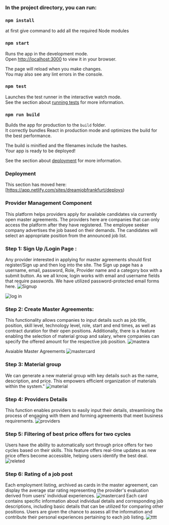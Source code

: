 ### In the project directory, you can run:
### `npm install`
at first give command to add all the required Node modules

### `npm start`

Runs the app in the development mode.\
Open [http://localhost:3000](http://localhost:3000) to view it in your browser.

The page will reload when you make changes.\
You may also see any lint errors in the console.

### `npm test`

Launches the test runner in the interactive watch mode.\
See the section about [running tests](https://facebook.github.io/create-react-app/docs/running-tests) for more information.

### `npm run build`

Builds the app for production to the `build` folder.\
It correctly bundles React in production mode and optimizes the build for the best performance.

The build is minified and the filenames include the hashes.\
Your app is ready to be deployed!

See the section about [deployment](https://facebook.github.io/create-react-app/docs/deployment) for more information.

### Deployment

This section has moved here: [https://app.netlify.com/sites/dreamjobfrankfurt/deploys)

### Provider Management Component
This platform helps providers apply for available candidates via currently open master agreements. The providers here are companies that can only access the platform after they have registered. The employee seeker company advertises the job based on their demands. The candidates will select an appropriate position from the announced job list.

### Step 1: Sign Up /Login Page :
Any provider interested in applying for master agreements should first register/Sign up and then log into the site. The Sign up page has a username, email, password, Role, Provider name and a category box with a submit button. As we all know, login works with email and username fields that require passwords.  We have utilized password-protected email forms here. 
![Signup](https://github.com/ryanmaruf615/Dream_Job/assets/107250338/d6a89e9e-f2e0-482e-b39c-a46f50d1c93d)

![log in](https://github.com/ryanmaruf615/Dream_Job/assets/107250338/07990fcf-080c-4ab2-ab34-bdae3328291a)

### Step 2: Create Master Agreements:
This functionality allows companies to input details such as job title, position, skill level, technology level, role, start and end times, as well as contract duration for their open positions. Additionally, there is a feature enabling the selection of material group and salary, where companies can specify the offered amount for the respective job position.
![mastera](https://github.com/MousumiTonny/Dream_Job/assets/107250338/8474f96a-3d2d-4e91-8e7b-96b66e23ab23)

Avaiable Master Agreements
![mastercard](https://github.com/MousumiTonny/Dream_Job/assets/107250338/1168c6e4-691b-4e62-a8a3-60e5c9fe62b6)

### Step 3: Material group

We can generate a new material group with key details such as the name, description, and price. This empowers efficient organization of materials within the system."
![material](https://github.com/MousumiTonny/Dream_Job/assets/107250338/969126ef-983c-4d70-a02f-b7f0855f53d0)

### Step 4: Providers Details
This function enables providers to easily input their details, streamlining the process of engaging with them and forming agreements that meet business requirements.
![providers](https://github.com/MousumiTonny/Dream_Job/assets/107250338/ba5e71db-1eb8-4d0f-acfc-77b9362af4ef)

### Step 5: Filtering of  best price offers for two cycles
Users have the ability to automatically sort through price offers for two cycles based on their skills. This feature offers real-time updates as new price offers become accessible, helping users identify the best deal.
![releted](https://github.com/MousumiTonny/Dream_Job/assets/107250338/1abbc26f-2316-4b89-be22-f6ae6e03c195)

### Step 6: Rating of a job post
Each employment listing, archived as cards in the master agreement, can display the average star rating representing the provider's evaluation derived from users' individual experiences.
![mastercard](https://github.com/MousumiTonny/Dream_Job/assets/107250338/61bd6701-d98f-43dd-a3ed-1cae5d32e4c8)
Each card contains specific information about individual details and corresponding job descriptions, including basic details that can be utilized for comparing other positions. Users are given the chance to assess all the information and contribute their personal experiences pertaining to each job listing.
![tttt](https://github.com/MousumiTonny/Dream_Job/assets/107250338/24a205f2-ba1f-430e-b230-5d9b7c4ca2b7)





